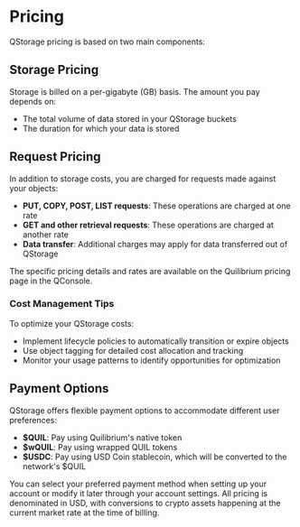 # Pricing

QStorage pricing is based on two main components:

## Storage Pricing

Storage is billed on a per-gigabyte (GB) basis. The amount you pay depends on:
- The total volume of data stored in your QStorage buckets
- The duration for which your data is stored

## Request Pricing

In addition to storage costs, you are charged for requests made against your objects:
- **PUT, COPY, POST, LIST requests**: These operations are charged at one rate
- **GET and other retrieval requests**: These operations are charged at another rate
- **Data transfer**: Additional charges may apply for data transferred out of QStorage

The specific pricing details and rates are available on the Quilibrium pricing page in the QConsole.

### Cost Management Tips

To optimize your QStorage costs:
- Implement lifecycle policies to automatically transition or expire objects
- Use object tagging for detailed cost allocation and tracking
- Monitor your usage patterns to identify opportunities for optimization

## Payment Options

QStorage offers flexible payment options to accommodate different user preferences:

- **$QUIL**: Pay using Quilibrium's native token
- **$wQUIL**: Pay using wrapped QUIL tokens
- **$USDC**: Pay using USD Coin stablecoin, which will be converted to the network's $QUIL

You can select your preferred payment method when setting up your account or modify it later through your account settings. All pricing is denominated in USD, with conversions to crypto assets happening at the current market rate at the time of billing.


